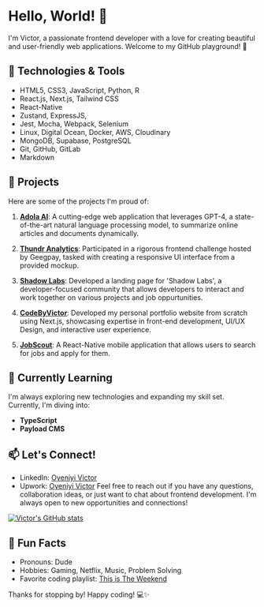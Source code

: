 # Hello, World! 👋

I'm Victor, a passionate frontend developer with a love for creating beautiful and user-friendly web applications. Welcome to my GitHub playground! 🚀


## 🔧 Technologies & Tools

- HTML5, CSS3, JavaScript, Python, R
- React.js, Next.js, Tailwind CSS
- React-Native
- Zustand, ExpressJS,
- Jest, Mocha, Webpack, Selenium
- Linux, Digital Ocean, Docker, AWS, Cloudinary
- MongoDB, Supabase, PostgreSQL
- Git, GitHub, GitLab
- Markdown


## 🚀 Projects

Here are some of the projects I'm proud of:

1. [**Adola AI**](https://adolaai.netlify.app/): A cutting-edge web application that leverages GPT-4, a state-of-the-art natural language processing model, to summarize online articles and documents dynamically.

2. [**Thundr Analytics**](https://4reinermars-geegpay-frontend-challenge.vercel.app/): Participated in a rigorous frontend challenge hosted by Geegpay, tasked with creating a responsive UI interface from a provided mockup.

2. [**Shadow Labs**](https://shadow-labs-nine.vercel.app): Developed a landing page for 'Shadow Labs', a developer-focused community that allows developers to interact and work together on various projects and job oppurtunities.

3. [**CodeByVictor**](https://mynewportfolio-dusky.vercel.app): Developed my personal portfolio website from scratch using Next.js, showcasing expertise in front-end development, UI/UX Design, and interactive user experience.

4. [**JobScout**](https://expo.dev/@victor266/jobng?serviceType=classic&distribution=expo-go): A React-Native mobile application that allows users to search for jobs and apply for them.


## 🌱 Currently Learning

I'm always exploring new technologies and expanding my skill set. Currently, I'm diving into:

- **TypeScript**
- **Payload CMS**

## 📫 Let's Connect!

- LinkedIn: [Oyeniyi Victor](https://www.linkedin.com/in/quantumui/)
- Upwork: [Oyeniyi Victor](https://www.upwork.com/freelancers/~01171c80fa0b139215)
Feel free to reach out if you have any questions, collaboration ideas, or just want to chat about frontend development. I'm always open to new opportunities and connections!

[![Victor's GitHub stats](https://github-readme-stats.vercel.app/api?username=rickwiththeportalgun&show_icons=true&theme=dark&show=reviews,discussions_started,discussions_answered,prs_merged,prs_merged_percentage)](https://github.com/anuraghazra/github-readme-stats)


## 🎨 Fun Facts

- Pronouns: Dude
- Hobbies: Gaming, Netflix, Music, Problem Solving
- Favorite coding playlist: [This is The Weekend](https://open.spotify.com/playlist/37i9dQZF1DX6bnzK9KPvrz?si=2b1791b9dbff402a)

Thanks for stopping by! Happy coding! 💻✨
